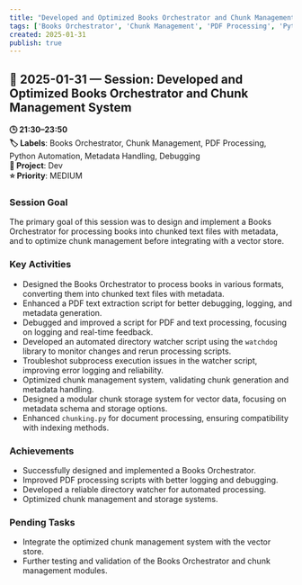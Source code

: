 ```yaml
---
title: "Developed and Optimized Books Orchestrator and Chunk Management System"
tags: ['Books Orchestrator', 'Chunk Management', 'PDF Processing', 'Python Automation', 'Metadata Handling', 'Debugging']
created: 2025-01-31
publish: true
---
```


## 📅 2025-01-31 — Session: Developed and Optimized Books Orchestrator and Chunk Management System

**🕒 21:30–23:50**  
**🏷️ Labels**: Books Orchestrator, Chunk Management, PDF Processing, Python Automation, Metadata Handling, Debugging  
**📂 Project**: Dev  
**⭐ Priority**: MEDIUM  


### Session Goal
The primary goal of this session was to design and implement a Books Orchestrator for processing books into chunked text files with metadata, and to optimize chunk management before integrating with a vector store.

### Key Activities
- Designed the Books Orchestrator to process books in various formats, converting them into chunked text files with metadata.
- Enhanced a PDF text extraction script for better debugging, logging, and metadata generation.
- Debugged and improved a script for PDF and text processing, focusing on logging and real-time feedback.
- Developed an automated directory watcher script using the `watchdog` library to monitor changes and rerun processing scripts.
- Troubleshot subprocess execution issues in the watcher script, improving error logging and reliability.
- Optimized chunk management system, validating chunk generation and metadata handling.
- Designed a modular chunk storage system for vector data, focusing on metadata schema and storage options.
- Enhanced `chunking.py` for document processing, ensuring compatibility with indexing methods.

### Achievements
- Successfully designed and implemented a Books Orchestrator.
- Improved PDF processing scripts with better logging and debugging.
- Developed a reliable directory watcher for automated processing.
- Optimized chunk management and storage systems.

### Pending Tasks
- Integrate the optimized chunk management system with the vector store.
- Further testing and validation of the Books Orchestrator and chunk management modules.
